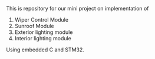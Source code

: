 This is repository for our mini project on implementation of 
1. Wiper Control Module
2. Sunroof Module
3. Exterior lighting module
4. Interior lighting module

Using embedded C and STM32.
